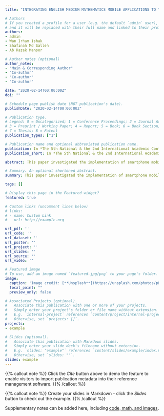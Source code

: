 ```yaml
---
title: "INTEGRATING ENGLISH MEDIUM MATHEMATICS MOBILE APPLICATIONS TO TEACH LOW ACHIEVER UNIVERSITY STUDENTS"

# Authors
# If you created a profile for a user (e.g. the default `admin` user), write the username (folder name) here 
# and it will be replaced with their full name and linked to their profile.
authors:
- admin
- Wan Irham Ishak
- Shafinah Md Salleh
- Ab Razak Mansor

# Author notes (optional)
author_notes:
- "Main & Corresponding Author"
- "Co-author"
- "Co-author"
- "Co-author"

date: "2020-02-14T00:00:00Z"
doi: ""

# Schedule page publish date (NOT publication's date).
publishDate: "2020-02-14T00:00:00Z"

# Publication type.
# Legend: 0 = Uncategorized; 1 = Conference Proceedings; 2 = Journal Article;
# 3 = Preprint / Working Paper; 4 = Report; 5 = Book; 6 = Book Section;
# 7 = Thesis; 8 = Patent
publication_types: ["1"]

# Publication name and optional abbreviated publication name.
publication: In *The 5th National & the 2nd International Academic Conference “Roles of the university as the driver for changes and Innovation-based society, 13th – 14th February 2020 At Rattanathepsatri Building, Thepsatri Rajabhat University*
publication_short: In *The 5th National & the 2nd International Academic Conference “Roles of the university as the driver for changes and Innovation-based society", Thepsatri Rajabhat University*

abstract: This paper investigated the implementation of smartphone mobile application in assisting teaching and learning towards low achiever’s student in tertiary education. Specifically, this study concentrated on teaching and learning mathematics in English at tertiary level where English is considered as a second language in Malaysia and used as a medium of instruction in the learning process at Universiti Teknologi MARA (UiTM). Unbalanced quasi pre and post-test experimental design was used in this study to determine the impact of English medium mathematics mobile application towards the performance of low achievers’ students. This study limited the participation of the students to students whose scores were under the low achiever’s category only. As such, students who entered the undergraduate’s diploma program through a special entrance program (i.e., the MDAB program under UiTM) were selected in this study. These students were divided into two groups, one of which used the mobile application (Treatment Group, n = 24) and the other one did not used the mobile application (Control Group, n = 27). Bayesian t-test using JASP open-source statistical software was carried out to test the existence of significant change in students’ performance based on the marks they scored on a test for a specific topic before and after the introduction of mobile applications in students learning process. Based on the analysis carried out, results show that the treatment group which introduced the use of mobile application in learning process had a slightly better performance compared to the control group. In the future, it is recommended that a specific mobile application is developed respective to the syllabus content and introduced in the early schooling process in order to fill the students with a better understanding on the fundamental concepts before they enter the tertiary education.

# Summary. An optional shortened abstract.
summary: This paper investigated the implementation of smartphone mobile application in assisting teaching and learning towards low achiever’s student in tertiary education.

tags: []

# Display this page in the Featured widget?
featured: true

# Custom links (uncomment lines below)
# links:
# - name: Custom Link
#   url: http://example.org

url_pdf: ''
url_code: ''
url_dataset: ''
url_poster: ''
url_project: ''
url_slides: ''
url_source: ''
url_video: ''

# Featured image
# To use, add an image named `featured.jpg/png` to your page's folder. 
image:
  caption: 'Image credit: [**Unsplash**](https://unsplash.com/photos/pLCdAaMFLTE)'
  focal_point: ""
  preview_only: false

# Associated Projects (optional).
#   Associate this publication with one or more of your projects.
#   Simply enter your project's folder or file name without extension.
#   E.g. `internal-project` references `content/project/internal-project/index.md`.
#   Otherwise, set `projects: []`.
projects:
- example

# Slides (optional).
#   Associate this publication with Markdown slides.
#   Simply enter your slide deck's filename without extension.
#   E.g. `slides: "example"` references `content/slides/example/index.md`.
#   Otherwise, set `slides: ""`.
slides: example
---
```


{{% callout note %}}
Click the *Cite* button above to demo the feature to enable visitors to import publication metadata into their reference management software.
{{% /callout %}}

{{% callout note %}}
Create your slides in Markdown - click the *Slides* button to check out the example.
{{% /callout %}}

Supplementary notes can be added here, including [code, math, and images](https://wowchemy.com/docs/writing-markdown-latex/).
